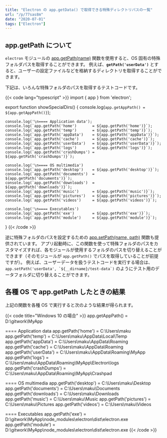 ```yaml
---
title: "Electron の app.getData() で取得できる特殊ディレクトリパスの一覧"
url: "/p/77sas8m"
date: "2020-07-01"
tags: ["Electron"]
---
```


app.getPath について
----
`electron` モジュールの [app.getPath(name)](https://www.electronjs.org/docs/api/app#appgetpathname) 関数を使用すると、OS 固有の特殊フォルダパスを取得することができます。
例えば、__`getPath('userData')`__ とすると、ユーザーの設定ファイルなどを格納するディレクトリを取得することができます。

下記は、いろんな特殊フォルダのパスを取得するテストコードです。

{{< code lang="typescript" >}}
import { app } from 'electron';

export function showSpecialDirs() {
    console.log(`app.getAppPath() = ${app.getAppPath()}`);

    console.log('\n==== Application data');
    console.log(`app.getPath('home')       = ${app.getPath('home')}`);
    console.log(`app.getPath('temp')       = ${app.getPath('temp')}`);
    console.log(`app.getPath('appData')    = ${app.getPath('appData')}`);
    console.log(`app.getPath('cache')      = ${app.getPath('cache')}`);
    console.log(`app.getPath('userData')   = ${app.getPath('userData')}`);
    console.log(`app.getPath('logs')       = ${app.getPath('logs')}`);
    console.log(`app.getPath('crashDumps') = ${app.getPath('crashDumps')}`);

    console.log('\n==== OS multimedia')
    console.log(`app.getPath('desktop')    = ${app.getPath('desktop')}`);
    console.log(`app.getPath('documents')  = ${app.getPath('documents')}`);
    console.log(`app.getPath('downloads')  = ${app.getPath('downloads')}`);
    console.log(`app.getPath('music')      = ${app.getPath('music')}`);
    console.log(`app.getPath('pictures')   = ${app.getPath('pictures')}`);
    console.log(`app.getPath('videos')     = ${app.getPath('videos')}`);

    console.log('\n==== Executables')
    console.log(`app.getPath('exe')        = ${app.getPath('exe')}`);
    console.log(`app.getPath('module')     = ${app.getPath('module')}`);
}
{{< /code >}}

逆に特殊フォルダのパスを設定するための [app.setPath(name, path)](https://www.electronjs.org/docs/api/app#appsetpathname-path) 関数も提供されています。
アプリ起動時に、この関数を使って特殊フォルダのパスをカスタマイズすれば、各モジュールが使用するフォルダのパスを切り替えることができます（そのモジュールが `app.getPath()` でパスを取得していることが前提ですが）。
例えば、ユーザーデータを扱うテストコードを実行する場合は、```app.setPath('userData', `${__dirname}/test-data`)``` のようにテスト用のデータフォルダに切り替えることができます。


各種 OS で app.getPath したときの結果
----

上記の関数を各種 OS で実行すると次のような結果が得られます。

{{< code title="Windows 10 の場合" >}}
app.getAppPath() = D:\gitwork\MyApp

==== Application data
app.getPath('home')       = C:\Users\maku
app.getPath('temp')       = C:\Users\maku\AppData\Local\Temp
app.getPath('appData')    = C:\Users\maku\AppData\Roaming
app.getPath('cache')      = C:\Users\maku\AppData\Roaming
app.getPath('userData')   = C:\Users\maku\AppData\Roaming\MyApp
app.getPath('logs')       = C:\Users\maku\AppData\Roaming\MyApp\Electron\logs
app.getPath('crashDumps') = C:\Users\maku\AppData\Roaming\MyApp\Crashpad

==== OS multimedia
app.getPath('desktop')    = C:\Users\maku\Desktop
app.getPath('documents')  = C:\Users\maku\Documents
app.getPath('downloads')  = C:\Users\maku\Downloads
app.getPath('music')      = C:\Users\maku\Music
app.getPath('pictures')   = C:\Users\maku\Pictures
app.getPath('videos')     = C:\Users\maku\Videos

==== Executables
app.getPath('exe')        = D:\gitwork\MyApp\node_modules\electron\dist\electron.exe
app.getPath('module')     = D:\gitwork\MyApp\node_modules\electron\dist\electron.exe
{{< /code >}}

